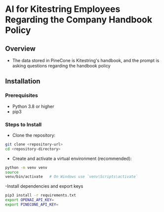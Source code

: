# AI for Kitestring Employees Regarding the Company Handbook Policy

## Overview

- The data stored in PineCone is Kitestring's handbook, and the prompt is asking questions regarding the handbook policy

## Installation

### Prerequisites

- Python 3.8 or higher
- pip3

### Steps to Install

- Clone the repository:

```bash
git clone <repository-url>
cd <repository-directory>
```

- Create and activate a virtual environment (recommended):

```bash
python -m venv venv
source
venv/bin/activate   # On Windows use `venv\Scripts\activate`
```

-Install dependencies and export keys

```bash
pip3 install -r requirements.txt
export OPENAI_API_KEY=
export PINECONE_API_KEY=
```
